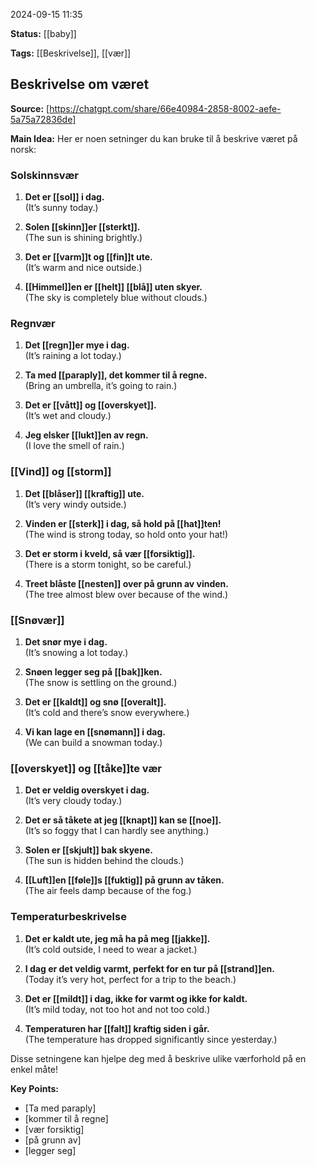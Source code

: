 2024-09-15 11:35

**Status:** [[baby]]

**Tags:** [[Beskrivelse]], [[vær]]

## Beskrivelse om været



**Source:** [https://chatgpt.com/share/66e40984-2858-8002-aefe-5a75a72836de]

**Main Idea:** 
Her er noen setninger du kan bruke til å beskrive været på norsk:

### Solskinnsvær
1. **Det er [[sol]] i dag.**  
   (It’s sunny today.)

2. **Solen [[skinn]]er [[sterkt]].**  
   (The sun is shining brightly.)

3. **Det er [[varm]]t og [[fin]]t ute.**  
   (It’s warm and nice outside.)

4. **[[Himmel]]en er [[helt]] [[blå]] uten skyer.**  
   (The sky is completely blue without clouds.)

### Regnvær
1. **Det [[regn]]er mye i dag.**  
   (It’s raining a lot today.)

2. **Ta med [[paraply]], det kommer til å regne.**  
   (Bring an umbrella, it’s going to rain.)

3. **Det er [[vått]] og [[overskyet]].**  
   (It’s wet and cloudy.)

4. **Jeg elsker [[lukt]]en av regn.**  
   (I love the smell of rain.)

### [[Vind]] og [[storm]]
1. **Det [[blåser]] [[kraftig]] ute.**  
   (It’s very windy outside.)

2. **Vinden er [[sterk]] i dag, så hold på [[hat]]ten!**  
   (The wind is strong today, so hold onto your hat!)

3. **Det er storm i kveld, så vær [[forsiktig]].**  
   (There is a storm tonight, so be careful.)

4. **Treet blåste [[nesten]] over på grunn av vinden.**  
   (The tree almost blew over because of the wind.)

### [[Snøvær]]
1. **Det snør mye i dag.**  
   (It’s snowing a lot today.)

2. **Snøen legger seg på [[bak]]ken.**  
   (The snow is settling on the ground.)

3. **Det er [[kaldt]] og snø [[overalt]].**  
   (It’s cold and there’s snow everywhere.)

4. **Vi kan lage en [[snømann]] i dag.**  
   (We can build a snowman today.)

### [[overskyet]] og [[tåke]]te vær
1. **Det er veldig overskyet i dag.**  
   (It’s very cloudy today.)

2. **Det er så tåkete at jeg [[knapt]] kan se [[noe]].**  
   (It’s so foggy that I can hardly see anything.)

3. **Solen er [[skjult]] bak skyene.**  
   (The sun is hidden behind the clouds.)

4. **[[Luft]]en [[føle]]s [[fuktig]] på grunn av tåken.**  
   (The air feels damp because of the fog.)

### Temperaturbeskrivelse
1. **Det er kaldt ute, jeg må ha på meg [[jakke]].**  
   (It’s cold outside, I need to wear a jacket.)

2. **I dag er det veldig varmt, perfekt for en tur på [[strand]]en.**  
   (Today it’s very hot, perfect for a trip to the beach.)

3. **Det er [[mildt]] i dag, ikke for varmt og ikke for kaldt.**  
   (It’s mild today, not too hot and not too cold.)

4. **Temperaturen har [[falt]] kraftig siden i går.**  
   (The temperature has dropped significantly since yesterday.)

Disse setningene kan hjelpe deg med å beskrive ulike værforhold på en enkel måte!

**Key Points:**

- [Ta med paraply]
- [kommer til å regne]
- [vær forsiktig]
- [på grunn av]
- [legger seg]